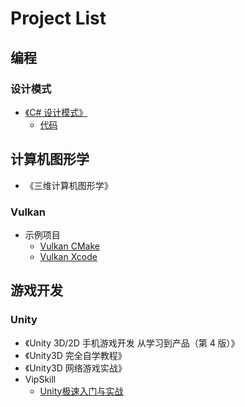 # Project List

## 编程

### 设计模式

- [《C# 设计模式》](https://book.douban.com/subject/30131470/)
  - [代码](https://github.com/yd0729/CSharp-Design-Pattern)

## 计算机图形学

- 《三维计算机图形学》

### Vulkan

- 示例项目
  - [Vulkan CMake](https://github.com/yd0729/Vulkan-CMake)
  - [Vulkan Xcode](https://github.com/yd0729/Vulkan-Xcode)

## 游戏开发

### Unity

- 《Unity 3D/2D 手机游戏开发 从学习到产品（第 4 版）》
- 《Unity3D 完全自学教程》
- 《Unity3D 网络游戏实战》
- VipSkill
  - [Unity极速入门与实战](https://github.com/yd0729/Unity-VipSkill-1)

